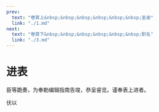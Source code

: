 ```yaml
---
prev:
  text: "卷首上&nbsp;&nbsp;&nbsp;&nbsp;&nbsp;&nbsp;圣谕"
  link: "./1.md"
next:
  text: "卷首下&nbsp;&nbsp;&nbsp;&nbsp;&nbsp;&nbsp;职名"
  link: "./3.md"
---
```


# 进表

臣等跪奏，为奉勅编辑指南告竣，恭呈睿览。谨奉表上进者。

伏以